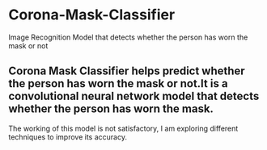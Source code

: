 # Corona-Mask-Classifier
Image Recognition Model that detects whether the person has worn the mask or not

## Corona Mask Classifier helps predict whether the person has worn the mask or not.It is a convolutional neural network model that detects whether the person has worn the mask.
The working of this model is not satisfactory, I am exploring different techniques to improve its accuracy.
